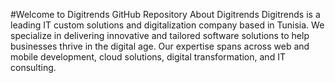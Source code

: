 #Welcome to Digitrends GitHub Repository
About Digitrends
Digitrends is a leading IT custom solutions and digitalization company based in Tunisia. We specialize in delivering innovative and tailored software solutions to help businesses thrive in the digital age. Our expertise spans across web and mobile development, cloud solutions, digital transformation, and IT consulting.
